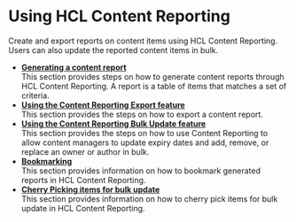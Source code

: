 # Using HCL Content Reporting

Create and export reports on content items using HCL Content Reporting. Users can also update the reported content items in bulk.

-   **[Generating a content report](../usage/generate_content_report.md)**  
This section provides steps on how to generate content reports through HCL Content Reporting. A report is a table of items that matches a set of criteria.
-   **[Using the Content Reporting Export feature](../usage/export_content_report.md)**  
This section provides the steps on how to export a content report.
-   **[Using the Content Reporting Bulk Update feature](../usage/bulk_update_report.md)**<br>
This section provides the steps on how to use Content Reporting to allow content managers to update expiry dates and add, remove, or replace an owner or author in bulk.
-   **[Bookmarking](./usage/bookmarking_content_report.md/)**  
This section provides information on how to bookmark generated reports in HCL Content Reporting.
-   **[Cherry Picking items for bulk update](./cherry_picking_report.md/)**  
This section provides information on how to cherry pick items for bulk update in HCL Content Reporting.